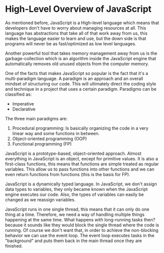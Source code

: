 # High-Level Overview of JavaScript

As mentioned before, JavaScript is a High-level language which means that developers don't have to worry about managing resources at all. This language has abstractions that take all of that work away from us, this makes the language easier to learn and use, but the down side is that programs will never be as fast/optimized as low level languages.

Another powerful tool that takes memory management away from us is the garbage-collection which is an algorithm inside the JavaScript engine that automatically removes old unused objects from the computer memory.

One of the facts that makes JavaScript so popular is the fact that it's a multi-paradigm language. A paradigm is an approach and an overall mindset of structuring our code. This will ultimately direct the coding style and technique in a project that uses a certain paradigm. Paradigms can be classified as:

- Imperative
- Declarative

The three main paradigms are:

1. Procedural programming: Is basically organizing the code in a very linear way and some functions in between.
2. Object-oriented programming (OOP)
3. Functional programming (FP)

JavaScript is a prototype-based, object-oriented approach. Almost everything in JavaScript is an object, except for primitive values. It is also a first-class functions, this means that functions are simple treated as regular variables. This allow us to pass functions into other functions and we can even return functions from functions (this is the basis for FP).

JavaScript is a dynamically typed language. In JavaScript, we don't assign data types to variables, they only became known when the JavaScript engine executes our code. Also, the types of variables can easily be changed as we reassign variables.

JavaScript runs in one single thread, this means that it can only do one thing at a time. Therefore, we need a way of handling multiple things happening at the same time. What happens with long-running tasks then? because it sounds like they would block the single thread where the code is running. Of course we don't want that, in order to achieve the non-blocking behavior we can use the event loop. The event loop executes tasks in the "background" and puts them back in the main thread once they are finished.
